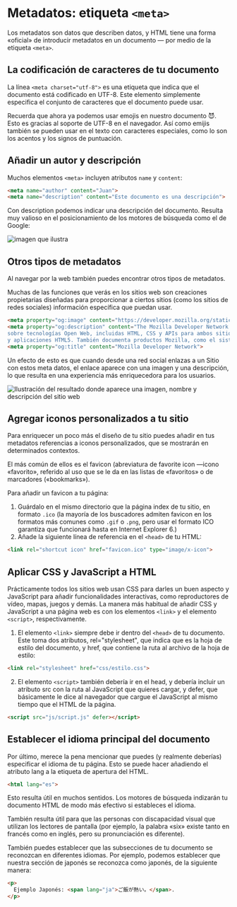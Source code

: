 # Metadatos: etiqueta `<meta>`

Los metadatos son datos que describen datos, y HTML tiene una forma «oficial» de introducir metadatos en un documento — por medio de la etiqueta `<meta>`.

## La codificación de caracteres de tu documento

La línea `<meta charset="utf-8">` es una etiqueta que indica que el documento está codificado en UTF-8. Este elemento simplemente especifica el conjunto de caracteres que el documento puede usar. 

Recuerda que ahora ya podemos usar emojis en nuestro documento 😈. Esto es gracias al soporte de UTF-8 en el navegador. Así como emijis también se pueden usar en el texto con caracteres especiales, como lo son los acentos y los signos de puntuación.

## Añadir un autor y descripción

Muchos elementos `<meta>` incluyen atributos `name` y `content`:

```html	
<meta name="author" content="Juan">
<meta name="description" content="Este documento es una descripción">
```

Con description podemos indicar una descripción del documento. Resulta muy valioso en el posicionamiento de los motores de búsqueda como el de Google:

![imagen que ilustra ](https://mdn.mozillademos.org/files/16074/mdn-search-result.png)

## Otros tipos de metadatos

Al navegar por la web también puedes encontrar otros tipos de metadatos. 

Muchas de las funciones que verás en los sitios web son creaciones propietarias diseñadas para proporcionar a ciertos sitios (como los sitios de redes sociales) información específica que puedan usar.

```html	
<meta property="og:image" content="https://developer.mozilla.org/static/img/opengraph-logo.png">
<meta property="og:description" content="The Mozilla Developer Network (MDN) proporciona información
sobre tecnologías Open Web, incluidas HTML, CSS y APIs para ambos sitios web
y aplicaciones HTML5. También documenta productos Mozilla, como el sistema operativo Firefox.">
<meta property="og:title" content="Mozilla Developer Network">
```

Un efecto de esto es que cuando desde una red social enlazas a un Sitio con estos meta datos, el enlace aparece con una imagen y una descripción, lo que resulta en una experiencia más enriquecedora para los usuarios.

![Ilustración del resultado donde aparece una imagen, nombre y descripción del sitio web](https://mdn.mozillademos.org/files/12349/facebook-output.png)

## Agregar iconos personalizados a tu sitio

Para enriquecer un poco más el diseño de tu sitio puedes añadir en tus metadatos referencias a iconos personalizados, que se mostrarán en determinados contextos. 

El más común de ellos es el favicon (abreviatura de favorite icon —icono «favorito», referido al uso que se le da en las listas de «favoritos» o de marcadores («bookmarks»).

Para añadir un favicon a tu página:

1. Guárdalo en el mismo directorio que la página index de tu sitio, en formato `.ico` (la mayoría de los buscadores admiten favicon en los formatos más comunes como `.gif` o `.png`, pero usar el formato ICO garantiza que funcionará hasta en Internet Explorer 6.)
2. Añade la siguiente línea de referencia en el `<head>` de tu HTML:
   
  ```html
  <link rel="shortcut icon" href="favicon.ico" type="image/x-icon">
  ```

## Aplicar CSS y JavaScript a HTML

Prácticamente todos los sitios web usan CSS para darles un buen aspecto y JavaScript para añadir funcionalidades interactivas, como reproductores de vídeo, mapas, juegos y demás. La manera más habitual de añadir CSS y JavaScript a una página web es con los elementos `<link>` y el elemento `<script>`, respectivamente.

1. El elemento `<link>` siempre debe ir dentro del `<head>` de tu documento. Este toma dos atributos, rel="stylesheet", que indica que es la hoja de estilo del documento, y href, que contiene la ruta al archivo de la hoja de estilo:

  ```html
  <link rel="stylesheet" href="css/estilo.css">
  ```

2. El elemento `<script>` también debería ir en el head, y debería incluir un atributo src con la ruta al JavaScript que quieres cargar, y defer, que básicamente le dice al navegador que cargue el JavaScript al mismo tiempo que el HTML de la página.

```html
<script src="js/script.js" defer></script>
```

## Establecer el idioma principal del documento

Por último, merece la pena mencionar que puedes (y realmente deberías) especificar el idioma de tu página. Esto se puede hacer añadiendo el atributo lang a la etiqueta de apertura del HTML.

```html
<html lang="es">
```	

Esto resulta útil en muchos sentidos. Los motores de búsqueda indizarán tu documento HTML de modo más efectivo si estableces el idioma.

También resulta útil para que las personas con discapacidad visual que utilizan los lectores de pantalla (por ejemplo, la palabra «six» existe tanto en francés como en inglés, pero su pronunciación es diferente).

También puedes establecer que las subsecciones de tu documento se reconozcan en diferentes idiomas. Por ejemplo, podemos establecer que nuestra sección de japonés se reconozca como japonés, de la siguiente manera:

```html	
<p>
  Ejemplo Japonés: <span lang="ja">ご飯が熱い。</span>.
</p>
```
